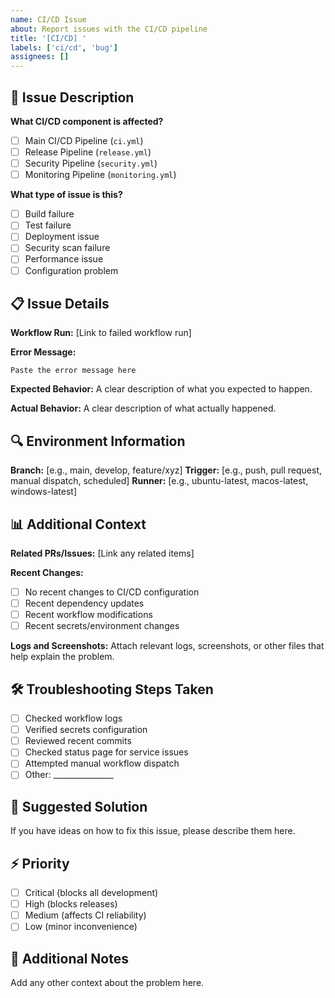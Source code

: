 ```yaml
---
name: CI/CD Issue
about: Report issues with the CI/CD pipeline
title: '[CI/CD] '
labels: ['ci/cd', 'bug']
assignees: []
---
```


## 🔧 Issue Description

**What CI/CD component is affected?**
- [ ] Main CI/CD Pipeline (`ci.yml`)
- [ ] Release Pipeline (`release.yml`)
- [ ] Security Pipeline (`security.yml`)
- [ ] Monitoring Pipeline (`monitoring.yml`)

**What type of issue is this?**
- [ ] Build failure
- [ ] Test failure
- [ ] Deployment issue
- [ ] Security scan failure
- [ ] Performance issue
- [ ] Configuration problem

## 📋 Issue Details

**Workflow Run:** [Link to failed workflow run]

**Error Message:**
```
Paste the error message here
```

**Expected Behavior:**
A clear description of what you expected to happen.

**Actual Behavior:**
A clear description of what actually happened.

## 🔍 Environment Information

**Branch:** [e.g., main, develop, feature/xyz]
**Trigger:** [e.g., push, pull request, manual dispatch, scheduled]
**Runner:** [e.g., ubuntu-latest, macos-latest, windows-latest]

## 📊 Additional Context

**Related PRs/Issues:** [Link any related items]

**Recent Changes:**
- [ ] No recent changes to CI/CD configuration
- [ ] Recent dependency updates
- [ ] Recent workflow modifications
- [ ] Recent secrets/environment changes

**Logs and Screenshots:**
Attach relevant logs, screenshots, or other files that help explain the problem.

## 🛠 Troubleshooting Steps Taken

- [ ] Checked workflow logs
- [ ] Verified secrets configuration
- [ ] Reviewed recent commits
- [ ] Checked status page for service issues
- [ ] Attempted manual workflow dispatch
- [ ] Other: _______________

## 🎯 Suggested Solution

If you have ideas on how to fix this issue, please describe them here.

## ⚡ Priority

- [ ] Critical (blocks all development)
- [ ] High (blocks releases)
- [ ] Medium (affects CI reliability)
- [ ] Low (minor inconvenience)

## 📝 Additional Notes

Add any other context about the problem here.